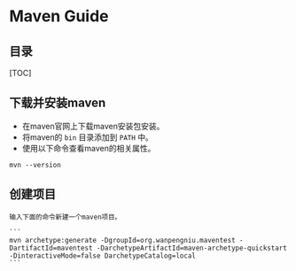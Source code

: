 # Maven Guide

## 目录

[TOC]


## 下载并安装maven

   * 在maven官网上下载maven安装包安装。
   * 将maven的 `bin` 目录添加到 `PATH` 中。
   * 使用以下命令查看maven的相关属性。
   
   ```
   mvn --version
   ```

## 创建项目
	
	输入下面的命令新建一个maven项目。

	```
	mvn archetype:generate -DgroupId=org.wanpengniu.maventest -DartifactId=maventest -DarchetypeArtifactId=maven-archetype-quickstart -DinteractiveMode=false DarchetypeCatalog=local
	```



